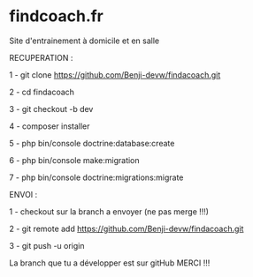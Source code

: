 # findcoach.fr
Site d'entrainement à domicile et en salle

RECUPERATION :

1 - git clone https://github.com/Benji-devw/findacoach.git

2 - cd findacoach

3 - git checkout -b dev

4 - composer installer

5 - php bin/console doctrine:database:create

6 - php bin/console make:migration

7 - php bin/console doctrine:migrations:migrate


ENVOI :

1 - checkout sur la branch a envoyer (ne pas merge !!!)

2 - git remote add https://github.com/Benji-devw/findacoach.git

3 - git push -u origin



La branch que tu a développer est sur gitHub MERCI !!!
